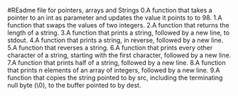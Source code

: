 #REadme file for pointers, arrays and Strings
0.A function that takes a pointer to an int as parameter and updates the value it points to to 98.
1.A function that swaps the values of two integers.
2.A function that returns the length of a string.
3.A function that prints a string, followed by a new line, to stdout.
4.A function that prints a string, in reverse, followed by a new line.
5.A function that reverses a string.
6.A function that prints every other character of a string, starting with the first character, followed by a new line.
7.A function that prints half of a string, followed by a new line.
8.A function that prints n elements of an array of integers, followed by a new line.
9.A function that copies the string pointed to by src, including the terminating null byte (\0), to the buffer pointed to by dest.
